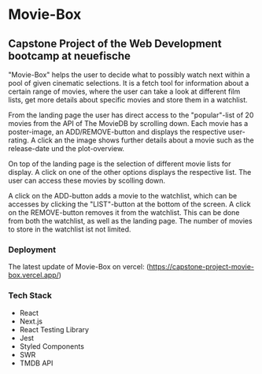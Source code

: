 # Movie-Box

## Capstone Project of the Web Development bootcamp at neuefische

"Movie-Box" helps the user to decide what to possibly watch next within a pool of given cinematic selections. It is a fetch tool for information about a certain range of movies, where the user can take a look at different film lists, get more details about specific movies and store them in a watchlist.

From the landing page the user has direct access to the "popular"-list of 20 movies from the API of The MovieDB by scrolling down. Each movie has a poster-image, an ADD/REMOVE-button and displays the respective user-rating. A click an the image shows further details about a movie such as the release-date und the plot-overview.

On top of the landing page is the selection of different movie lists for display. A click on one of the other options displays the respective list. The user can access these movies by scolling down.

A click on the ADD-button adds a movie to the watchlist, which can be accesses by clicking the "LIST"-button at the bottom of the screen. A click on the REMOVE-button removes it from the watchlist. This can be done from both the watchlist, as well as the landing page. The number of movies to store in the watchlist ist not limited.

### Deployment
The latest update of Movie-Box on vercel: (https://capstone-project-movie-box.vercel.app/)

### Tech Stack
- React
- Next.js
- React Testing Library
- Jest
- Styled Components
- SWR
- TMDB API
